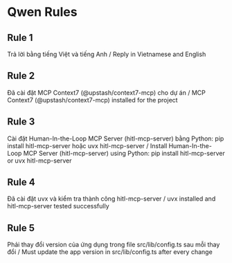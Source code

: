 # Qwen Rules

## Rule 1
Trả lời bằng tiếng Việt và tiếng Anh / Reply in Vietnamese and English

## Rule 2
Đã cài đặt MCP Context7 (@upstash/context7-mcp) cho dự án / MCP Context7 (@upstash/context7-mcp) installed for the project

## Rule 3
Cài đặt Human-In-the-Loop MCP Server (hitl-mcp-server) bằng Python: pip install hitl-mcp-server hoặc uvx hitl-mcp-server / Install Human-In-the-Loop MCP Server (hitl-mcp-server) using Python: pip install hitl-mcp-server or uvx hitl-mcp-server

## Rule 4
Đã cài đặt uvx và kiểm tra thành công hitl-mcp-server / uvx installed and hitl-mcp-server tested successfully

## Rule 5
Phải thay đổi version của ứng dụng trong file src/lib/config.ts sau mỗi thay đổi / Must update the app version in src/lib/config.ts after every change